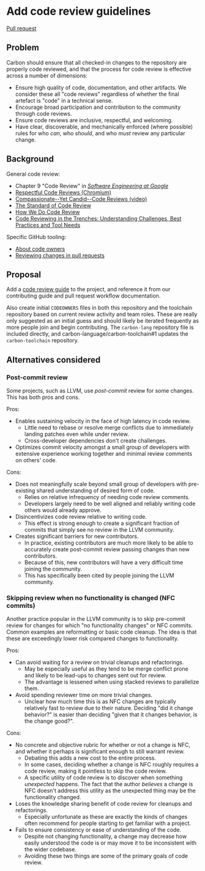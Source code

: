 # Add code review guidelines

<!--
Part of the Carbon Language project, under the Apache License v2.0 with LLVM
Exceptions. See /LICENSE for license information.
SPDX-License-Identifier: Apache-2.0 WITH LLVM-exception
-->

[Pull request](https://github.com/carbon-language/carbon-lang/pull/42)

## Problem

Carbon should ensure that all checked-in changes to the repository are properly
code reviewed, and that the process for code review is effective across a number
of dimensions:

- Ensure high quality of code, documentation, and other artifacts. We consider
  these all "code reviews" regardless of whether the final artefact is "code" in
  a technical sense.
- Encourage broad participation and contribution to the community through code
  reviews.
- Ensure code reviews are inclusive, respectful, and welcoming.
- Have clear, discoverable, and mechanically enforced (where possible) rules for
  who _can_, who _should_, and who _must_ review any particular change.

## Background

General code review:

- Chapter 9 "Code Review" in
  _[Software Engineering at Google](https://www.amazon.com/Software-Engineering-Google-Lessons-Programming/dp/1492082791)_
- [Respectful Code Reviews (Chromium)](https://chromium.googlesource.com/chromium/src/+/master/docs/cr_respect.md)
- [Compassionate--Yet Candid--Code Reviews (video)](https://youtu.be/Ea8EiIPZvh0)
- [The Standard of Code Review](https://google.github.io/eng-practices/review/reviewer/standard.html)
- [How We Do Code Review](https://devblogs.microsoft.com/appcenter/how-the-visual-studio-mobile-center-team-does-code-review/)
- [Code Reviewing in the Trenches: Understanding Challenges, Best Practices and Tool Needs](https://www.microsoft.com/en-us/research/wp-content/uploads/2016/05/MS-Code-Review-Tech-Report-MSR-TR-2016-27.pdf)

Specific GitHub tooling:

- [About code owners](https://help.github.com/en/github/creating-cloning-and-archiving-repositories/about-code-owners)
- [Reviewing changes in pull requests](https://help.github.com/en/github/collaborating-with-issues-and-pull-requests/reviewing-changes-in-pull-requests)

## Proposal

Add a [code review guide](/docs/project/code_review.md) to the project, and
reference it from our contributing guide and pull request workflow
documentation.

Also create initial `CODEOWNERS` files in both this repository and the toolchain
repository based on current review activity and team roles. These are really
only suggested as an initial guess and should likely be iterated frequently as
more people join and begin contributing. The `carbon-lang` repository file is
included directly, and carbon-language/carbon-toolchain#1 updates the
`carbon-toolchain` repository.

## Alternatives considered

### Post-commit review

Some projects, such as LLVM, use _post-commit_ review for some changes. This
has both pros and cons.

Pros:

- Enables sustaining velocity in the face of high latency in code review.
  - Little need to rebase or resolve merge conflicts due to immediately landing
    patches even while under review.
  - Cross-developer dependencies don't create challenges.
- Optimizes commit velocity amongst a small group of developers with extensive
  experience working together and minimal review comments on others' code.

Cons:

- Does not meaningfully scale beyond small group of developers with pre-existing
  shared understanding of desired form of code.
  - Relies on relative infrequency of needing code review comments.
  - Developers largely need to be well aligned and reliably writing code others
    would already approve.
- Disincentivizes code review relative to writing code.
  - This effect is strong enough to create a significant fraction of commits
    that simply see no review in the LLVM community.
- Creates significant barriers for new contributors.
  - In practice, existing contributors are much more likely to be able to
    accurately create post-commit review passing changes than new contributors.
  - Because of this, new contributors will have a very difficult time joining
    the community.
  - This has specifically been cited by people joining the LLVM community.

### Skipping review when no functionality is changed (NFC commits)

Another practice popular in the LLVM community is to skip pre-commit review for
changes for which "no functionality changes" or NFC commits. Common examples are
reformatting or basic code cleanup. The idea is that these are exceedingly lower
risk compared changes to functionality.

Pros:

- Can avoid waiting for a review on trivial cleanups and refactorings.
  - May be especially useful as they tend to be merge conflict prone and likely
    to be lead-ups to changes sent out for review.
  - The advantage is lessened when using stacked reviews to parallelize them.
- Avoid spending reviewer time on more trivial changes.
  - Unclear how much time this is as NFC changes are typically relatively fast
    to review due to their nature. Deciding "did it change behavior?" is easier
    than deciding "given that it changes behavior, is the change good?".

Cons:

- No concrete and objective rubric for whether or not a change is NFC, and
  whether it perhaps is significant enough to still warrant review.
  - Debating this adds a new cost to the entire process.
  - In some cases, deciding whether a change is NFC roughly requires a code
    review, making it pointless to skip the code review.
  - A specific utility of code review is to discover when something _unexpected_
    happens. The fact that the author _believes_ a change is NFC doesn't address
    this utility as the unexpected thing may be the functionality changed.
- Loses the knowledge sharing benefit of code review for cleanups and
  refactorings.
  - Especially unfortunate as these are exactly the kinds of changes often
    recommend for people starting to get familiar with a project.
- Fails to ensure consistency or ease of understanding of the code.
  - Despite not changing functionality, a change may decrease how easily
    understood the code is or may move it to be inconsistent with the wider
    codebase.
  - Avoiding these two things are some of the primary goals of code review.
